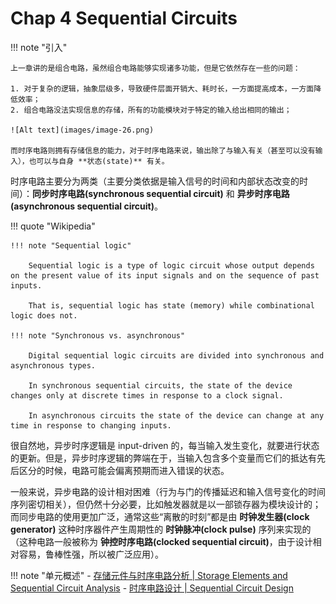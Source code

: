 # Chap 4 Sequential Circuits

!!! note "引入"

    上一章讲的是组合电路，虽然组合电路能够实现诸多功能，但是它依然存在一些的问题：

    1. 对于复杂的逻辑，抽象层级多，导致硬件层面开销大、耗时长，一方面提高成本，一方面降低效率；
    2. 组合电路没法实现信息的存储，所有的功能模块对于特定的输入给出相同的输出；

    ![Alt text](images/image-26.png)

    而时序电路则拥有存储信息的能力，对于时序电路来说，输出除了与输入有关（甚至可以没有输入），也可以与自身 **状态(state)** 有关。

时序电路主要分为两类（主要分类依据是输入信号的时间和内部状态改变的时间）：**同步时序电路(synchronous sequential circuit)** 和 **异步时序电路(asynchronous sequential circuit)**。

!!! quote "Wikipedia"

    !!! note "Sequential logic"
        
        Sequential logic is a type of logic circuit whose output depends on the present value of its input signals and on the sequence of past inputs.
    
        That is, sequential logic has state (memory) while combinational logic does not.

    !!! note "Synchronous vs. asynchronous"

        Digital sequential logic circuits are divided into synchronous and asynchronous types.
        
        In synchronous sequential circuits, the state of the device changes only at discrete times in response to a clock signal.
        
        In asynchronous circuits the state of the device can change at any time in response to changing inputs.

很自然地，异步时序逻辑是 input-driven 的，每当输入发生变化，就要进行状态的更新。但是，异步时序逻辑的弊端在于，当输入包含多个变量而它们的抵达有先后区分的时候，电路可能会偏离预期而进入错误的状态。

一般来说，异步电路的设计相对困难（行为与门的传播延迟和输入信号变化的时间序列密切相关），但仍然十分必要，比如触发器就是以一部锁存器为模块设计的；而同步电路的使用更加广泛，通常这些“离散的时刻”都是由 **时钟发生器(clock generator)** 这种时序器件产生周期性的 **时钟脉冲(clock pulse)** 序列来实现的（这种电路一般被称为 **钟控时序电路(clocked sequential circuit)**，由于设计相对容易，鲁棒性强，所以被广泛应用）。

!!! note "单元概述"
    - [存储元件与时序电路分析 | Storage Elements and Sequential Circuit Analysis](./Chap04_1.md)
    - [时序电路设计 | Sequential Circuit Design](./Chap04_2.md)